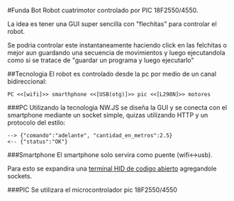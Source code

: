 #Funda Bot
Robot cuatrimotor controlado por PIC 18F2550/4550.

La idea es tener una GUI super sencilla con "flechitas" para controlar 
el robot. 

Se podria controlar este instantaneamente haciendo click en las 
felchitas o mejor aun guardando una secuencia de movimientos y luego 
ejecutandola como si se tratace de "guardar un programa y luego ejecutarlo"


##Tecnologia
El robot es controlado desde la pc por medio de un canal bidireccional:

```
PC <<[wifi]>> smarthphone <<[USB(otg)]>> pic <<[L298N]>> motores
```

###PC
Utilizando la tecnologia NW.JS se diseña la GUI y se conecta con el smartphone 
mediante un socket simple, quizas utilizando HTTP y un protocolo del estilo:

```
--> {"comando":"adelante", "cantidad_en_metros":2.5}
<-- {"status":"OK"}
```

###Smartphone
El smartphone solo servira como puente (wifi<->usb).

Para esto se expandira una [terminal HID de codigo abierto](https://github.com/452/USBHIDTerminal) agregandole sockets.

###PIC
Se utilizara el microcontrolador pic 18F2550/4550
